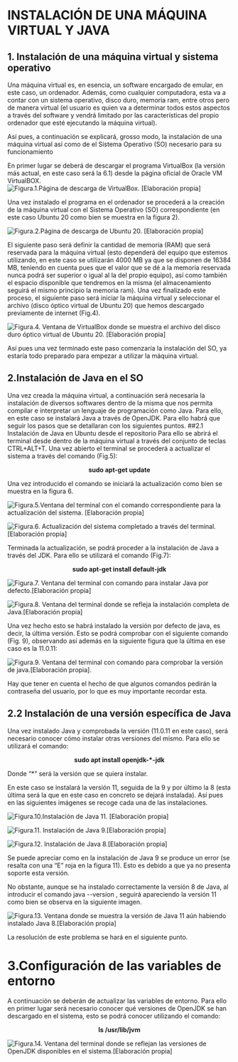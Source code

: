 # INSTALACIÓN DE UNA MÁQUINA VIRTUAL Y JAVA
## 1. Instalación de una máquina virtual y sistema operativo

Una máquina virtual es, en esencia, un software encargado de emular, en este caso, un ordenador. Además, como cualquier computadora, esta va a contar con un sistema operativo, disco duro, memoria ram, entre otros pero de manera virtual (el usuario es quien va a determinar todos estos aspectos a través del software y vendrá limitado por las características del propio ordenador que esté ejecutando la máquina virtual).

Así pues, a continuación se explicará, grosso modo, la instalación de una máquina virtual así como de el Sistema Operativo (SO) necesario para su funcionamiento

En primer lugar se deberá de descargar el programa VirtualBox (la versión más actual, en este caso será la 6.1) desde la página oficial de Oracle VM VirtualBOX.
![Figura.1.Página de descarga de VirtualBox. [Elaboración propia]](https://raw.githubusercontent.com/jdabrante/INFORME-N-1/DAW/1.png)

Una vez instalado el programa en el ordenador se procederá a la creación de la máquina virtual con el  Sistema Operativo (SO) correspondiente (en este caso Ubuntu 20 como bien se muestra en la figura 2).

![Figura.2.Página de descarga de Ubuntu 20. [Elaboración propia]](https://raw.githubusercontent.com/jdabrante/INFORME-N-1/DAW/2.png)

El siguiente paso será definir la cantidad de memoria (RAM) que será reservada para la máquina virtual (esto dependerá del equipo que estemos utilizando, en este caso se utilizarán 4000 MB ya que se disponen de 16384 MB, teniendo en cuenta pues que el valor que se dé a la memoria reservada nunca podrá ser superior o igual al la del propio equipo), así como también el espacio disponible que tendremos en la misma (el almacenamiento seguirá el mismo principio la memoria ram).
Una vez finalizado este proceso, el siguiente paso será iniciar la máquina virtual y seleccionar el archivo (disco óptico virtual de Ubuntu 20) que hemos descargado previamente de internet (Fig.4). 

![Figura.4. Ventana de VirtualBox donde se muestra el archivo del disco duro óptico virtual de Ubuntu 20. [Elaboración propia]](https://raw.githubusercontent.com/jdabrante/INFORME-N-1/DAW/3.png)

Así pues una vez terminado este paso comenzaría la instalación del SO, ya estaría todo preparado para empezar a utilizar la máquina virtual.

## 2.Instalación de Java en el SO

Una vez creada la máquina virtual, a continuación será necesaria la instalación de diversos softwares dentro de la misma que nos permita compilar e interpretar un lenguaje de programación como Java. Para ello, en este caso se instalará Java a través de OpenJDK. Para ello habrá que seguir los pasos que se detallaran con los siguientes puntos.
##2.1 Instalación de Java en Ubuntu desde el repositorio
Para ello se abrirá el terminal desde dentro de la máquina virtual a través del conjunto de teclas CTRL+ALT+T.
Una vez abierto el terminal se procederá a actualizar el sistema a través del comando (Fig.5):

**<p align="center"> sudo apt-get update </p>**

Una vez introducido el comando se iniciará la actualización como bien se muestra en la figura 6.

![Figura.5.Ventana del terminal con el comando correspondiente para la actualización del sistema. [Elaboración propia]](https://raw.githubusercontent.com/jdabrante/INFORME-N-1/DAW/4..png)

![Figura.6. Actualización del sistema completado a través del terminal.[Elaboración propia]
](https://raw.githubusercontent.com/jdabrante/INFORME-N-1/DAW/5..png)

Terminada la actualización, se podrá proceder a la instalación de Java a través del JDK. Para ello se utilizará el comando (Fig.7):


**<p align="center"> sudo apt-get install default-jdk  </p>**


![Figura.7. Ventana del terminal con comando para instalar Java por defecto.[Elaboración propia]
](https://raw.githubusercontent.com/jdabrante/INFORME-N-1/DAW/default-jdk.png)

![Figura.8. Ventana del terminal donde se refleja la instalación completa de Java.[Elaboración propia]](https://raw.githubusercontent.com/jdabrante/INFORME-N-1/DAW/6..png)

Una vez hecho esto se habrá instalado la versión por defecto de java, es decir, la última versión. Esto se podrá comprobar con el siguiente comando (Fig. 9), observando así además en la siguiente figura que la última en ese caso es la 11.0.11:

![Figura.9. Ventana del terminal con comando para comprobar la versión de java.[Elaboración propia].
](https://raw.githubusercontent.com/jdabrante/INFORME-N-1/DAW/java-version)

Hay que tener en cuenta el hecho de que algunos comandos  pedirán la contraseña del usuario, por lo que es muy importante recordar esta.

## 2.2 Instalación de una versión específica de Java

Una vez instalado Java y comprobada la versión (11.0.11 en este caso), será necesario conocer cómo instalar otras versiones del mismo. Para ello se utilizará el comando:

**<p align="center"> sudo apt install openjdk-*-jdk </p>**

Donde “*” será la versión que se quiera instalar.

En este caso se instalará la versión 11, seguida de la 9 y por último la 8 (esta última será la que en este caso en concreto se dejará instalada).
Así pues en las siguientes imágenes se recoge cada una de las instalaciones.

![Figura.10.Instalación de Java 11. [Elaboración propia]](https://raw.githubusercontent.com/jdabrante/INFORME-N-1/DAW/7..png)

![Figura.11. Instalación de Java 9.[Elaboración propia]](https://raw.githubusercontent.com/jdabrante/INFORME-N-1/DAW/8..png)

![Figura.12. Instalación de Java 8.[Elaboración propia]](https://raw.githubusercontent.com/jdabrante/INFORME-N-1/DAW/9..png)

Se puede apreciar como en la instalación de Java 9 se produce un error (se resalta con una “E” roja en la figura 11). Esto es debido a que ya no presenta soporte esta versión.

No obstante, aunque se ha instalado correctamente la versión 8 de Java, al introducir el comando java --version , seguirá apareciendo la versión 11 como bien se observa en la siguiente imagen.

![Figura.13. Ventana donde se muestra la versión de Java 11 aún habiendo instalado Java 8.[Elaboración propia]
](https://raw.githubusercontent.com/jdabrante/INFORME-N-1/DAW/10..png)

La resolución de este problema se hará en el siguiente punto.

# 3.Configuración de las variables de entorno

A continuación se deberán de actualizar las variables de entorno. Para ello en primer lugar será necesario conocer qué versiones de OpenJDK se han descargado en el sistema, esto se podrá conocer utilizando el comando:

**<p align="center"> ls /usr/lib/jvm </p>**

![Figura.14. Ventana del terminal donde se reflejan las versiones de OpenJDK disponibles
 en el sistema.[Elaboración propia]](https://raw.githubusercontent.com/jdabrante/INFORME-N-1/DAW/11..png)
 
 

